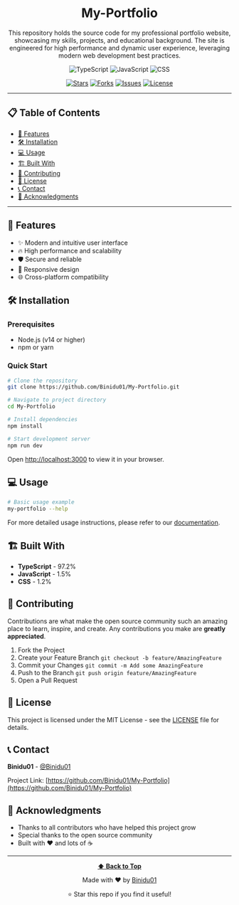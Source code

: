 <div align="center">
  
# My-Portfolio

This repository holds the source code for my professional portfolio website, showcasing my skills, projects, and educational background. The site is engineered for high performance and dynamic user experience, leveraging modern web development best practices.

![TypeScript](https://img.shields.io/badge/TypeScript-3178c6?style=for-the-badge&logo=typescript&logoColor=white) ![JavaScript](https://img.shields.io/badge/JavaScript-f1e05a?style=for-the-badge&logo=javascript&logoColor=white) ![CSS](https://img.shields.io/badge/CSS-1572B6?style=for-the-badge&logo=css&logoColor=white)

[![Stars](https://img.shields.io/github/stars/Binidu01/My-Portfolio?style=for-the-badge&logo=github)](https://github.com/Binidu01/My-Portfolio/stargazers)
[![Forks](https://img.shields.io/github/forks/Binidu01/My-Portfolio?style=for-the-badge&logo=github)](https://github.com/Binidu01/My-Portfolio/network/members)
[![Issues](https://img.shields.io/github/issues/Binidu01/My-Portfolio?style=for-the-badge&logo=github)](https://github.com/Binidu01/My-Portfolio/issues)
[![License](https://img.shields.io/github/license/Binidu01/My-Portfolio?style=for-the-badge)](https://github.com/Binidu01/My-Portfolio/blob/main/LICENSE)

</div>

---

## 📋 Table of Contents

- [🚀 Features](#-features)
- [🛠️ Installation](#️-installation)
- [💻 Usage](#-usage)
- [🏗️ Built With](#️-built-with)
- [🤝 Contributing](#-contributing)
- [📄 License](#-license)
- [📞 Contact](#-contact)
- [🙏 Acknowledgments](#-acknowledgments)

---

## 🚀 Features

- ✨ Modern and intuitive user interface
- 🔥 High performance and scalability
- 🛡️ Secure and reliable
- 📱 Responsive design
- 🌐 Cross-platform compatibility

## 🛠️ Installation

### Prerequisites
- Node.js (v14 or higher)
- npm or yarn

### Quick Start
```bash
# Clone the repository
git clone https://github.com/Binidu01/My-Portfolio.git

# Navigate to project directory
cd My-Portfolio

# Install dependencies
npm install

# Start development server
npm run dev
```

Open [http://localhost:3000](http://localhost:3000) to view it in your browser.

## 💻 Usage

```bash
# Basic usage example
my-portfolio --help
```

For more detailed usage instructions, please refer to our [documentation](https://github.com/Binidu01/My-Portfolio).

## 🏗️ Built With

- **TypeScript** - 97.2%
- **JavaScript** - 1.5%
- **CSS** - 1.2%

## 🤝 Contributing

Contributions are what make the open source community such an amazing place to learn, inspire, and create. Any contributions you make are **greatly appreciated**.

1. Fork the Project
2. Create your Feature Branch `git checkout -b feature/AmazingFeature`
3. Commit your Changes `git commit -m Add some AmazingFeature`
4. Push to the Branch `git push origin feature/AmazingFeature`
5. Open a Pull Request

## 📄 License

This project is licensed under the MIT License - see the [LICENSE](LICENSE) file for details.

## 📞 Contact

**Binidu01** - [@Binidu01](https://github.com/Binidu01)

Project Link: [https://github.com/Binidu01/My-Portfolio](https://github.com/Binidu01/My-Portfolio)



## 🙏 Acknowledgments

- Thanks to all contributors who have helped this project grow
- Special thanks to the open source community
- Built with ❤️ and lots of ☕

---

<div align="center">
  
**[⬆ Back to Top](#my-portfolio)**

Made with ❤️ by [Binidu01](https://github.com/Binidu01)

⭐ Star this repo if you find it useful!

</div>
